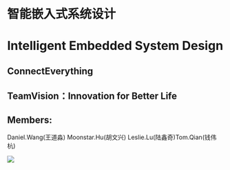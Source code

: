 #  智能嵌入式系统设计  
# Intelligent Embedded System Design
## ConnectEverything
## TeamVision：Innovation for Better Life  
## Members:
   Daniel.Wang(王道淼) Moonstar.Hu(胡文兴) Leslie.Lu(陆鑫奇)Tom.Qian(钱伟杭) 
   
 ![](https://moonstarimg.oss-cn-hangzhou.aliyuncs.com/img/ConnectEverythin.png)

